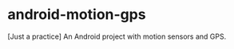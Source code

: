 android-motion-gps
==================

[Just a practice] An Android project with motion sensors and GPS.
